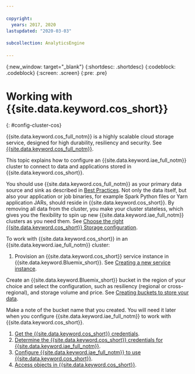 ```yaml
---

copyright:
  years: 2017, 2020
lastupdated: "2020-03-03"

subcollection: AnalyticsEngine

---
```


<!-- Attribute definitions -->
{:new_window: target="_blank"}
{:shortdesc: .shortdesc}
{:codeblock: .codeblock}
{:screen: .screen}
{:pre: .pre}

# Working with {{site.data.keyword.cos_short}}
{: #config-cluster-cos}

{{site.data.keyword.cos_full_notm}} is a highly scalable cloud storage service, designed for high durability, resiliency and security. See [{{site.data.keyword.cos_full_notm}}](/docs/cloud-object-storage?topic=cloud-object-storage-about-cloud-object-storage).

This topic explains how to configure an {{site.data.keyword.iae_full_notm}} cluster to connect to data and applications stored in {{site.data.keyword.cos_short}}.

You should use {{site.data.keyword.cos_full_notm}} as your primary data source and sink as described in [Best Practices](/docs/AnalyticsEngine?topic=AnalyticsEngine-best-practices). Not only the data itself, but also your application or job binaries, for example Spark Python files or Yarn application JARs, should reside in {{site.data.keyword.cos_short}}. By removing all data from the cluster, you make your cluster stateless, which gives you the flexibility to spin up new {{site.data.keyword.iae_full_notm}} clusters as you need them. See [Choose the right {{site.data.keyword.cos_short}} Storage configuration](/docs/AnalyticsEngine?topic=AnalyticsEngine-best-practices#encryption).

To work with {{site.data.keyword.cos_short}} in an {{site.data.keyword.iae_full_notm}} cluster:

1. Provision an {{site.data.keyword.cos_short}} service instance in {{site.data.keyword.Bluemix_short}}. See [Creating a new service instance](/docs/cloud-object-storage/iam?topic=cloud-object-storage-provision).

  Create an {{site.data.keyword.Bluemix_short}} bucket in the  region of your choice and select the configuration, such as  resiliency (regional or cross-regional), and storage volume and price. See [Creating buckets to store your data](/docs/cloud-object-storage/iam?topic=cloud-object-storage-getting-started).

  Make a note of the bucket name that you created. You will need it later when you configure {{site.data.keyword.iae_full_notm}} to work with {{site.data.keyword.cos_short}}.
1. [Get the {{site.data.keyword.cos_short}} credentials](/docs/AnalyticsEngine?topic=AnalyticsEngine-get-cos-credentials).
1. [Determine the {{site.data.keyword.cos_short}} credentials for {{site.data.keyword.iae_full_notm}}](/docs/AnalyticsEngine?topic=AnalyticsEngine-cos-credentials-in-iae).
1. [Configure {{site.data.keyword.iae_full_notm}} to use {{site.data.keyword.cos_short}}](/docs/AnalyticsEngine?topic=AnalyticsEngine-configure-iae-with-cos).
1. [Access objects in {{site.data.keyword.cos_short}}](/docs/AnalyticsEngine?topic=AnalyticsEngine-access-objs-in-cos).


<!--
## Getting the {{site.data.keyword.cos_short}} credentials

To use {{site.data.keyword.cos_full_notm}} as your primary data source:

1. Provision an {{site.data.keyword.cos_full_notm}} service instance from the {{site.data.keyword.Bluemix_short}} catalog.
1. Get the credentials to your newly created {{site.data.keyword.cos_short}} service instance:
  1. Click **Service Credentials** in the navigation pane.
  1. Click **New Credential** button and choose the desired options. By default, {{site.data.keyword.cos_short}} uses [IAM-style](/docs/cloud-object-storage?topic=cloud-object-storage-iam#iam)  credentials. If you want to work with HMAC-style credentials, you need to provide the inline configuration parameter {"HMAC":true}.

    ![Shows adding the required configuration option for HMAC-style credentials.](images/add-new-credential.png)

## What are the {{site.data.keyword.cos_short}} access credentials

After you created an {{site.data.keyword.cos_short}} service instance and when you view the credentials, you will see something like what is shown in the following example:

```
{
  "apikey": "asdf1234asdf1234asdf1234asdf1234asdf1234",
  "cos_hmac_keys": {
    "access_key_id": "aaaa1111bbbbb222222ccccc3333333ddddd44444",
    "secret_access_key": "ZZZZYYYYYXXXXXXWWWWWVVVVVVUUUUU"
  },
  "endpoints": ...
}
```
- **API keys**  

 In the example, `apikey` is the IAM API key. IBM IAM authentication using IAM API keys or IAM tokens gives you fine grained control over user access to {{site.data.keyword.cos_short}} buckets. See [Getting started with IAM](/docs/cloud-object-storage?topic=cloud-object-storage-iam#iam).

- **COS HMAC keys**

 In the example, the access key and secret key can be used for traditional HMAC-style access.

- **Service endpoints**

 To access the {{site.data.keyword.cos_full_notm}} service instance from {{site.data.keyword.iae_full_notm}} you need the endpoint. See [Selecting endpoints](https://ibm-public-cos.github.io/crs-docs/endpoints) for help on which endpoints you need to use based on your {{site.data.keyword.cos_short}} bucket type, such as regional versus cross-regional.

 You can also view the endpoints across regions by clicking **Endpoint** in the navigation pane of the {{site.data.keyword.cos_full_notm}}  service instance page. Always choose the **private** endpoint. Using the public endpoint is slower and more expensive. An example of an endpoint URL is:

 ```s3-api.us-geo.objectstorage.service.networklayer.com ```

## {{site.data.keyword.cos_full_notm}} access styles

{{site.data.keyword.cos_full_notm}} authentication and endpoint information must be configured in {{site.data.keyword.iae_full_notm}} to enable integration with all components. You can select to authenticate using either the IAM or HMAC style, or you can combine both styles.

### HMAC key style

Using the HMAC style credentials is like having root access to the {{site.data.keyword.cos_short}}. If you are using {{site.data.keyword.iae_full_notm}} in a single-user mode, you can use this form of authentication.

For HMAC style authentication, you must define the following parameters in {{site.data.keyword.iae_full_notm}}:
```
fs.cos.<servicename>.access.key=<Access Key ID>
fs.cos.<servicename>.endpoint=<EndPoint URL>
fs.cos.<servicename>.secret.key=<Secret Access Key>
```
The value for `<servicename>` can be any literal such as `awsservice` or `myobjectstore`. `<servicename>` is used primarily to distinguish between the different {{site.data.keyword.cos_short}} instances that are configured. For example, if you want to work with more than one {{site.data.keyword.cos_short}}, you can use service names to distinguish between them.

### IAM API key style

Using the IAM API key credentials is also like having root access to the {{site.data.keyword.cos_short}}. If you are using {{site.data.keyword.iae_full_notm}} in a single-user mode, you can use this form of authentication.

For IAM API key style authentication, you must define the following parameters in {{site.data.keyword.iae_full_notm}}:
```
fs.cos.<servicename>.v2.signer.type=false  
fs.cos.<servicename>.endpoint=<EndPoint URL>
fs.cos.<servicename>.iam.api.key=<IAM API Key>
```
Note that the signer parameter must always be set to false.

### IAM token style

If you are an administrator and want finer grained control across multiple users, you should use IAM token authentication. With IAM token style, you can enable access to the {{site.data.keyword.cos_short}} instance for selected users who then use their IAM token for runtime access. See [Inviting users and assigning access](/docs/cloud-object-storage?topic=cloud-object-storage-service-credentials#service-credentials).

Bear in mind that the token expires in an hour which means that it is better to specify it at runtime rather than to define it in the core-site.xml file.

For IAM token authentication, you must define the following parameter in {{site.data.keyword.iae_full_notm}}:

```
fs.cos.<servicename>.iam.token=<IAM-token-example-2342342sdfasf34234234asf……..
```
The IAM token for each user is obtained by using the `ibmcloud iam oauth-tokens` command. See [Retrieving IAM access tokens](/docs/AnalyticsEngine?topic=AnalyticsEngine-retrieve-iam-token).

## {{site.data.keyword.cos_short}} access configuration methods

To enable an application to connect to {{site.data.keyword.cos_short}}, you must update the cluster configuration file `core-site.xml` to include the {{site.data.keyword.cos_short}} access credentials and other values. These values must be added to the `core-site.xml` file as a set of key/value pairs.

You can configure the access to {{site.data.keyword.cos_short}} by using one of the following methods:

* [Configure access to {{site.data.keyword.cos_short}} when creating the {{site.data.keyword.iae_full_notm}} service instance ](/docs/AnalyticsEngine?topic=AnalyticsEngine-advanced-provisioning-options).

 This is the preferred and most efficient method.
* [Configure access to {{site.data.keyword.cos_short}} at runtime](/docs/AnalyticsEngine?topic=AnalyticsEngine-specify-props-runtime)
* [Configure access to {{site.data.keyword.cos_short}} using a script](/docs/AnalyticsEngine?topic=AnalyticsEngine-cust-cluster-script)
* [Configure access to {{site.data.keyword.cos_short}} using the Ambari UI after the {{site.data.keyword.iae_full_notm}} service instance was created](/docs/AnalyticsEngine?topic=AnalyticsEngine-config-cos-ambari)

## Accessing objects in {{site.data.keyword.cos_short}}

After you have configured {{site.data.keyword.iae_full_notm}} to work with {{site.data.keyword.cos_short}} by using one of the access configuration methods, you can start accessing objects in {{site.data.keyword.cos_short}} from Spark, Hive, or HDFS.

To access data objects in an {{site.data.keyword.cos_short}} bucket, use the following URI:
```
cos://<bucket_name>.<servicename>/<object_name>```

For example:
```
cos://mybucket.myprodservice/detail.txt```


For examples of how to upload data to or download data from {{site.data.keyword.cos_short}}, see [Data movement on {{site.data.keyword.cos_full_notm}}](/docs/AnalyticsEngine?topic=AnalyticsEngine-#data-movement-cos).-->
